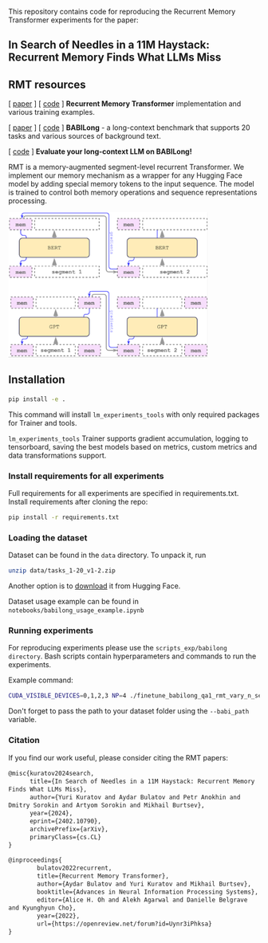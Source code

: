 This repository contains code for reproducing the Recurrent Memory Transformer experiments for the paper:

## In Search of Needles in a 11M Haystack: Recurrent Memory Finds What LLMs Miss

## RMT resources

[ [paper](https://arxiv.org/abs/2207.06881) ] [ [code](https://github.com/booydar/recurrent-memory-transformer/) ] **Recurrent Memory Transformer** implementation and various training examples.

[ [paper](https://arxiv.org/abs/2402.10790) ] [ [code](https://github.com/booydar/recurrent-memory-transformer/tree/babilong-release) ] **BABILong** - a long-context benchmark that supports 20 tasks and various sources of background text. 

[ [code](https://github.com/booydar/babilong) ] **Evaluate your long-context LLM on BABILong!**

RMT is a memory-augmented segment-level recurrent Transformer. We implement our memory mechanism as a wrapper for any Hugging Face model by adding special memory tokens to the input sequence. The model is trained to control both memory operations and sequence representations processing.

<img src="img/RMT_scheme.png" alt="drawing" width="400"/>

## Installation
```bash
pip install -e .
```
This command will install `lm_experiments_tools` with only required packages for Trainer and tools.

`lm_experiments_tools` Trainer supports gradient accumulation, logging to tensorboard, saving the best models
based on metrics, custom metrics and data transformations support.

### Install requirements for all experiments
Full requirements for all experiments are specified in requirements.txt. Install requirements after cloning the repo:
```bash
pip install -r requirements.txt
```

### Loading the dataset
Dataset can be found in the `data` directory. To unpack it, run 
```bash
unzip data/tasks_1-20_v1-2.zip
```

Another option is to [download](https://huggingface.co/datasets/facebook/babi_qa) it from Hugging Face.

Dataset usage example can be found in `notebooks/babilong_usage_example.ipynb`

### Running experiments
For reproducing experiments please use the `scripts_exp/babilong directory`. Bash scripts contain hyperparameters and commands to run the experiments. 

Example command:

```bash
CUDA_VISIBLE_DEVICES=0,1,2,3 NP=4 ./finetune_babilong_qa1_rmt_vary_n_seg.sh
```

Don't forget to pass the path to your dataset folder using the `--babi_path` variable. 

### Citation
If you find our work useful, please consider citing the RMT papers:

```
@misc{kuratov2024search,
      title={In Search of Needles in a 11M Haystack: Recurrent Memory Finds What LLMs Miss}, 
      author={Yuri Kuratov and Aydar Bulatov and Petr Anokhin and Dmitry Sorokin and Artyom Sorokin and Mikhail Burtsev},
      year={2024},
      eprint={2402.10790},
      archivePrefix={arXiv},
      primaryClass={cs.CL}
}
```
```
@inproceedings{
        bulatov2022recurrent,
        title={Recurrent Memory Transformer},
        author={Aydar Bulatov and Yuri Kuratov and Mikhail Burtsev},
        booktitle={Advances in Neural Information Processing Systems},
        editor={Alice H. Oh and Alekh Agarwal and Danielle Belgrave and Kyunghyun Cho},
        year={2022},
        url={https://openreview.net/forum?id=Uynr3iPhksa}
}
```